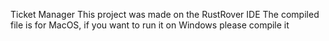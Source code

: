 Ticket Manager
This project was made on the RustRover IDE
The compiled file is for MacOS, if you want to run it on Windows please compile it

